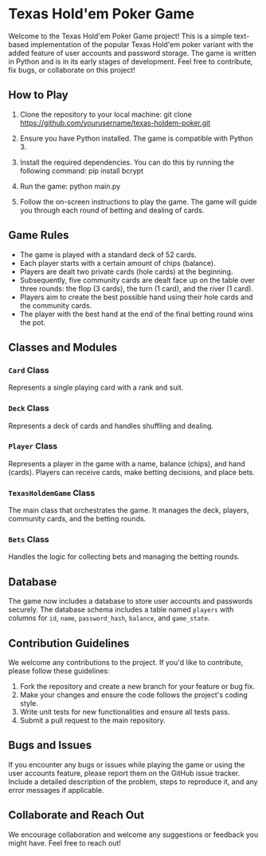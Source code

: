 # Texas Hold'em Poker Game

Welcome to the Texas Hold'em Poker Game project! This is a simple text-based implementation of the popular Texas Hold'em poker variant with the added feature of user accounts and password storage. The game is written in Python and is in its early stages of development. Feel free to contribute, fix bugs, or collaborate on this project!

## How to Play

1. Clone the repository to your local machine:
git clone https://github.com/yourusername/texas-holdem-poker.git


2. Ensure you have Python installed. The game is compatible with Python 3.

3. Install the required dependencies. You can do this by running the following command:
pip install bcrypt


4. Run the game:
python main.py

5. Follow the on-screen instructions to play the game. The game will guide you through each round of betting and dealing of cards.

## Game Rules

- The game is played with a standard deck of 52 cards.
- Each player starts with a certain amount of chips (balance).
- Players are dealt two private cards (hole cards) at the beginning.
- Subsequently, five community cards are dealt face up on the table over three rounds: the flop (3 cards), the turn (1 card), and the river (1 card).
- Players aim to create the best possible hand using their hole cards and the community cards.
- The player with the best hand at the end of the final betting round wins the pot.

## Classes and Modules

### `Card` Class

Represents a single playing card with a rank and suit.

### `Deck` Class

Represents a deck of cards and handles shuffling and dealing.

### `Player` Class

Represents a player in the game with a name, balance (chips), and hand (cards). Players can receive cards, make betting decisions, and place bets.

### `TexasHoldemGame` Class

The main class that orchestrates the game. It manages the deck, players, community cards, and the betting rounds.

### `Bets` Class

Handles the logic for collecting bets and managing the betting rounds.

## Database

The game now includes a database to store user accounts and passwords securely. The database schema includes a table named `players` with columns for `id`, `name`, `password_hash`, `balance`, and `game_state`.

## Contribution Guidelines

We welcome any contributions to the project. If you'd like to contribute, please follow these guidelines:

1. Fork the repository and create a new branch for your feature or bug fix.
2. Make your changes and ensure the code follows the project's coding style.
3. Write unit tests for new functionalities and ensure all tests pass.
4. Submit a pull request to the main repository.

## Bugs and Issues

If you encounter any bugs or issues while playing the game or using the user accounts feature, please report them on the GitHub issue tracker. Include a detailed description of the problem, steps to reproduce it, and any error messages if applicable.

## Collaborate and Reach Out

We encourage collaboration and welcome any suggestions or feedback you might have. Feel free to reach out!
